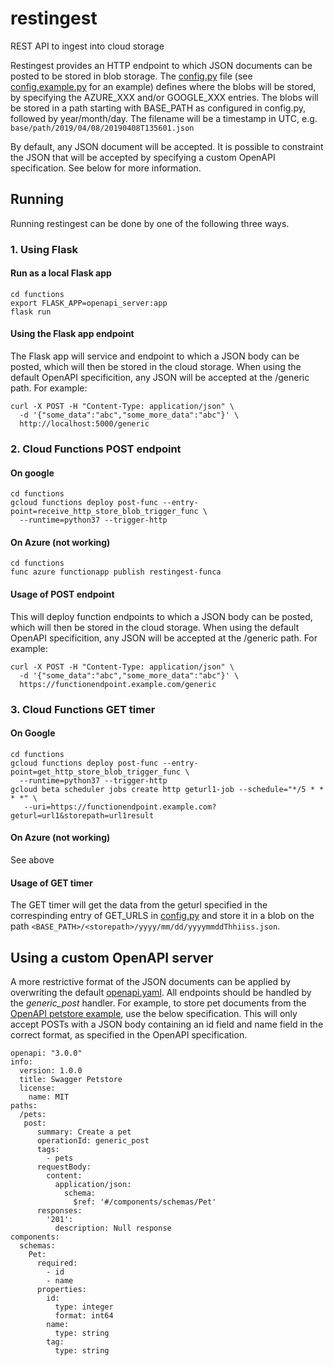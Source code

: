 # restingest
REST API to ingest into cloud storage

Restingest provides an HTTP endpoint to which JSON documents can be posted to be stored in blob storage.
The [config.py](functions/config.py) file (see [config.example.py](functions/config.example.py) for an example) defines where the blobs will be stored, by specifying the AZURE_XXX and/or GOOGLE_XXX entries. The blobs will be stored in a path starting with BASE_PATH as configured in config.py, followed by year/month/day. The filename will be a timestamp in UTC, e.g. ```base/path/2019/04/08/20190408T135601.json```

By default, any JSON document will be accepted. It is possible to constraint the JSON that will be accepted by specifying a custom OpenAPI specification. See below for more information.

## Running
Running restingest can be done by one of the following three ways.

### 1. Using Flask
#### Run as a local Flask app
~~~
cd functions
export FLASK_APP=openapi_server:app
flask run
~~~
#### Using the Flask app endpoint
The Flask app will service and endpoint to which a JSON body can be posted, which will then be stored in the cloud storage. When using the default OpenAPI specificition, any JSON will be accepted at the /generic path. For example:
~~~
curl -X POST -H "Content-Type: application/json" \
  -d '{"some_data":"abc","some_more_data":"abc"}' \
  http://localhost:5000/generic
~~~

### 2. Cloud Functions POST endpoint
#### On google
~~~
cd functions
gcloud functions deploy post-func --entry-point=receive_http_store_blob_trigger_func \
  --runtime=python37 --trigger-http
~~~

#### On Azure (not working)
~~~
cd functions
func azure functionapp publish restingest-funca
~~~

#### Usage of POST endpoint
This will deploy function endpoints to which a JSON body can be posted, which will then be stored in the cloud storage. When using the default OpenAPI specificition, any JSON will be accepted at the /generic path. For example:
~~~
curl -X POST -H "Content-Type: application/json" \
  -d '{"some_data":"abc","some_more_data":"abc"}' \
  https://functionendpoint.example.com/generic
~~~

### 3. Cloud Functions GET timer
#### On Google
~~~
cd functions
gcloud functions deploy post-func --entry-point=get_http_store_blob_trigger_func \
  --runtime=python37 --trigger-http
gcloud beta scheduler jobs create http geturl1-job --schedule="*/5 * * * *" \
   --uri=https://functionendpoint.example.com?geturl=url1&storepath=url1result
~~~

#### On Azure (not working)
See above

#### Usage of GET timer
The GET timer will get the data from the geturl specified in the correspinding entry of GET_URLS in [config.py](functions/config.py) and store it in a blob on the path `<BASE_PATH>/<storepath>/yyyy/mm/dd/yyyymmddThhiiss.json`.

## Using a custom OpenAPI server
A more restrictive format of the JSON documents can be applied by overwriting the default [openapi.yaml](functions/openapi_server/openapi/openapi.yaml). All endpoints should be handled by the _generic_post_ handler.
For example, to store pet documents from the [OpenAPI petstore example](https://github.com/OAI/OpenAPI-Specification/blob/master/examples/v3.0/petstore.yaml), use the below specification. This will only accept POSTs with a JSON body containing an id field and name field in the correct format, as specified in the OpenAPI specification.
~~~
openapi: "3.0.0"
info:
  version: 1.0.0
  title: Swagger Petstore
  license:
    name: MIT
paths:
  /pets:
   post:
      summary: Create a pet
      operationId: generic_post
      tags:
        - pets
      requestBody:
        content:
          application/json:
            schema:
              $ref: '#/components/schemas/Pet'
      responses:
        '201':
          description: Null response
components:
  schemas:
    Pet:
      required:
        - id
        - name
      properties:
        id:
          type: integer
          format: int64
        name:
          type: string
        tag:
          type: string
~~~
